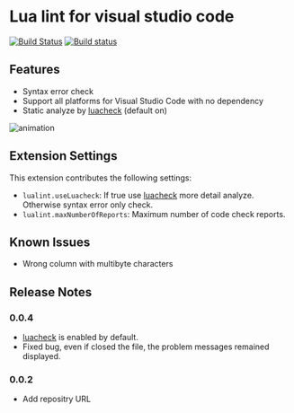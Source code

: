 # Lua lint for visual studio code

[![Build Status](https://travis-ci.org/satoren/lualint_for_vscode.svg?branch=master)](https://travis-ci.org/satoren/lualint_for_vscode)
[![Build status](https://ci.appveyor.com/api/projects/status/her345kmbtg0htp7/branch/master?svg=true)](https://ci.appveyor.com/project/satoren/lualint-for-vscode/branch/master)



## Features
* Syntax error check
* Support all platforms for Visual Studio Code with no dependency
* Static analyze by [luacheck](https://github.com/mpeterv/luacheck) (default on)

![animation](https://raw.githubusercontent.com/satoren/lualint_for_vscode/master/images/lualint.gif)

## Extension Settings

This extension contributes the following settings:

* `lualint.useLuacheck`: If true use [luacheck](https://github.com/mpeterv/luacheck) more detail analyze. Otherwise syntax error only check.
* `lualint.maxNumberOfReports`: Maximum number of code check reports.

## Known Issues

* Wrong column with multibyte characters

## Release Notes

### 0.0.4
- [luacheck](https://github.com/mpeterv/luacheck) is enabled by default.
- Fixed bug, even if closed the file, the problem messages remained displayed.

### 0.0.2
- Add repositry URL
